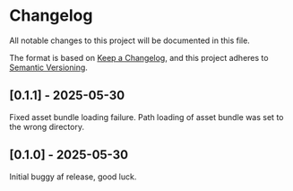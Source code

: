 # Changelog

All notable changes to this project will be documented in this file.

The format is based on [Keep a Changelog](https://keepachangelog.com/en/1.1.0/),
and this project adheres to [Semantic Versioning](https://semver.org/spec/v2.0.0.html).

## [0.1.1] - 2025-05-30

Fixed asset bundle loading failure. Path loading of asset bundle was set to the wrong directory. 

## [0.1.0] - 2025-05-30

Initial buggy af release, good luck.

